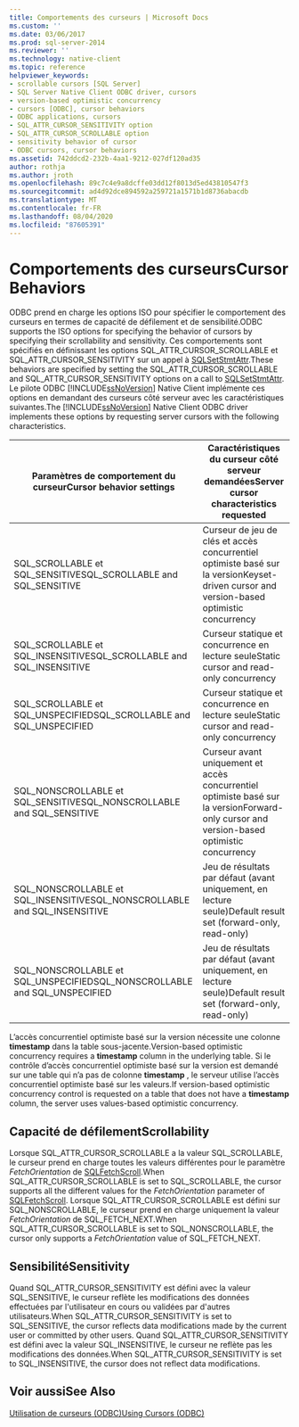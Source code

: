 ```yaml
---
title: Comportements des curseurs | Microsoft Docs
ms.custom: ''
ms.date: 03/06/2017
ms.prod: sql-server-2014
ms.reviewer: ''
ms.technology: native-client
ms.topic: reference
helpviewer_keywords:
- scrollable cursors [SQL Server]
- SQL Server Native Client ODBC driver, cursors
- version-based optimistic concurrency
- cursors [ODBC], cursor behaviors
- ODBC applications, cursors
- SQL_ATTR_CURSOR_SENSITIVITY option
- SQL_ATTR_CURSOR_SCROLLABLE option
- sensitivity behavior of cursor
- ODBC cursors, cursor behaviors
ms.assetid: 742ddcd2-232b-4aa1-9212-027df120ad35
author: rothja
ms.author: jroth
ms.openlocfilehash: 89c7c4e9a8dcffe03dd12f8013d5ed43810547f3
ms.sourcegitcommit: ad4d92dce894592a259721a1571b1d8736abacdb
ms.translationtype: MT
ms.contentlocale: fr-FR
ms.lasthandoff: 08/04/2020
ms.locfileid: "87605391"
---
```

# <a name="cursor-behaviors"></a><span data-ttu-id="fcbe8-102">Comportements des curseurs</span><span class="sxs-lookup"><span data-stu-id="fcbe8-102">Cursor Behaviors</span></span>
  <span data-ttu-id="fcbe8-103">ODBC prend en charge les options ISO pour spécifier le comportement des curseurs en termes de capacité de défilement et de sensibilité.</span><span class="sxs-lookup"><span data-stu-id="fcbe8-103">ODBC supports the ISO options for specifying the behavior of cursors by specifying their scrollability and sensitivity.</span></span> <span data-ttu-id="fcbe8-104">Ces comportements sont spécifiés en définissant les options SQL_ATTR_CURSOR_SCROLLABLE et SQL_ATTR_CURSOR_SENSITIVITY sur un appel à [SQLSetStmtAttr](../native-client-odbc-api/sqlsetstmtattr.md).</span><span class="sxs-lookup"><span data-stu-id="fcbe8-104">These behaviors are specified by setting the SQL_ATTR_CURSOR_SCROLLABLE and SQL_ATTR_CURSOR_SENSITIVITY options on a call to [SQLSetStmtAttr](../native-client-odbc-api/sqlsetstmtattr.md).</span></span> <span data-ttu-id="fcbe8-105">Le pilote ODBC [!INCLUDE[ssNoVersion](../../includes/ssnoversion-md.md)] Native Client implémente ces options en demandant des curseurs côté serveur avec les caractéristiques suivantes.</span><span class="sxs-lookup"><span data-stu-id="fcbe8-105">The [!INCLUDE[ssNoVersion](../../includes/ssnoversion-md.md)] Native Client ODBC driver implements these options by requesting server cursors with the following characteristics.</span></span>  
  
|<span data-ttu-id="fcbe8-106">Paramètres de comportement du curseur</span><span class="sxs-lookup"><span data-stu-id="fcbe8-106">Cursor behavior settings</span></span>|<span data-ttu-id="fcbe8-107">Caractéristiques du curseur côté serveur demandées</span><span class="sxs-lookup"><span data-stu-id="fcbe8-107">Server cursor characteristics requested</span></span>|  
|------------------------------|---------------------------------------------|  
|<span data-ttu-id="fcbe8-108">SQL_SCROLLABLE et SQL_SENSITIVE</span><span class="sxs-lookup"><span data-stu-id="fcbe8-108">SQL_SCROLLABLE and SQL_SENSITIVE</span></span>|<span data-ttu-id="fcbe8-109">Curseur de jeu de clés et accès concurrentiel optimiste basé sur la version</span><span class="sxs-lookup"><span data-stu-id="fcbe8-109">Keyset-driven cursor and version-based optimistic concurrency</span></span>|  
|<span data-ttu-id="fcbe8-110">SQL_SCROLLABLE et SQL_INSENSITIVE</span><span class="sxs-lookup"><span data-stu-id="fcbe8-110">SQL_SCROLLABLE and SQL_INSENSITIVE</span></span>|<span data-ttu-id="fcbe8-111">Curseur statique et concurrence en lecture seule</span><span class="sxs-lookup"><span data-stu-id="fcbe8-111">Static cursor and read-only concurrency</span></span>|  
|<span data-ttu-id="fcbe8-112">SQL_SCROLLABLE et SQL_UNSPECIFIED</span><span class="sxs-lookup"><span data-stu-id="fcbe8-112">SQL_SCROLLABLE and SQL_UNSPECIFIED</span></span>|<span data-ttu-id="fcbe8-113">Curseur statique et concurrence en lecture seule</span><span class="sxs-lookup"><span data-stu-id="fcbe8-113">Static cursor and read-only concurrency</span></span>|  
|<span data-ttu-id="fcbe8-114">SQL_NONSCROLLABLE et SQL_SENSITIVE</span><span class="sxs-lookup"><span data-stu-id="fcbe8-114">SQL_NONSCROLLABLE and SQL_SENSITIVE</span></span>|<span data-ttu-id="fcbe8-115">Curseur avant uniquement et accès concurrentiel optimiste basé sur la version</span><span class="sxs-lookup"><span data-stu-id="fcbe8-115">Forward-only cursor and version-based optimistic concurrency</span></span>|  
|<span data-ttu-id="fcbe8-116">SQL_NONSCROLLABLE et SQL_INSENSITIVE</span><span class="sxs-lookup"><span data-stu-id="fcbe8-116">SQL_NONSCROLLABLE and SQL_INSENSITIVE</span></span>|<span data-ttu-id="fcbe8-117">Jeu de résultats par défaut (avant uniquement, en lecture seule)</span><span class="sxs-lookup"><span data-stu-id="fcbe8-117">Default result set (forward-only, read-only)</span></span>|  
|<span data-ttu-id="fcbe8-118">SQL_NONSCROLLABLE et SQL_UNSPECIFIED</span><span class="sxs-lookup"><span data-stu-id="fcbe8-118">SQL_NONSCROLLABLE and SQL_UNSPECIFIED</span></span>|<span data-ttu-id="fcbe8-119">Jeu de résultats par défaut (avant uniquement, en lecture seule)</span><span class="sxs-lookup"><span data-stu-id="fcbe8-119">Default result set (forward-only, read-only)</span></span>|  
  
 <span data-ttu-id="fcbe8-120">L’accès concurrentiel optimiste basé sur la version nécessite une colonne **timestamp** dans la table sous-jacente.</span><span class="sxs-lookup"><span data-stu-id="fcbe8-120">Version-based optimistic concurrency requires a **timestamp** column in the underlying table.</span></span> <span data-ttu-id="fcbe8-121">Si le contrôle d’accès concurrentiel optimiste basé sur la version est demandé sur une table qui n’a pas de colonne **timestamp** , le serveur utilise l’accès concurrentiel optimiste basé sur les valeurs.</span><span class="sxs-lookup"><span data-stu-id="fcbe8-121">If version-based optimistic concurrency control is requested on a table that does not have a **timestamp** column, the server uses values-based optimistic concurrency.</span></span>  
  
## <a name="scrollability"></a><span data-ttu-id="fcbe8-122">Capacité de défilement</span><span class="sxs-lookup"><span data-stu-id="fcbe8-122">Scrollability</span></span>  
 <span data-ttu-id="fcbe8-123">Lorsque SQL_ATTR_CURSOR_SCROLLABLE a la valeur SQL_SCROLLABLE, le curseur prend en charge toutes les valeurs différentes pour le paramètre *FetchOrientation* de [SQLFetchScroll](../native-client-odbc-api/sqlfetchscroll.md).</span><span class="sxs-lookup"><span data-stu-id="fcbe8-123">When SQL_ATTR_CURSOR_SCROLLABLE is set to SQL_SCROLLABLE, the cursor supports all the different values for the *FetchOrientation* parameter of [SQLFetchScroll](../native-client-odbc-api/sqlfetchscroll.md).</span></span> <span data-ttu-id="fcbe8-124">Lorsque SQL_ATTR_CURSOR_SCROLLABLE est défini sur SQL_NONSCROLLABLE, le curseur prend en charge uniquement la valeur *FetchOrientation* de SQL_FETCH_NEXT.</span><span class="sxs-lookup"><span data-stu-id="fcbe8-124">When SQL_ATTR_CURSOR_SCROLLABLE is set to SQL_NONSCROLLABLE, the cursor only supports a *FetchOrientation* value of SQL_FETCH_NEXT.</span></span>  
  
## <a name="sensitivity"></a><span data-ttu-id="fcbe8-125">Sensibilité</span><span class="sxs-lookup"><span data-stu-id="fcbe8-125">Sensitivity</span></span>  
 <span data-ttu-id="fcbe8-126">Quand SQL_ATTR_CURSOR_SENSITIVITY est défini avec la valeur SQL_SENSITIVE, le curseur reflète les modifications des données effectuées par l'utilisateur en cours ou validées par d'autres utilisateurs.</span><span class="sxs-lookup"><span data-stu-id="fcbe8-126">When SQL_ATTR_CURSOR_SENSITIVITY is set to SQL_SENSITIVE, the cursor reflects data modifications made by the current user or committed by other users.</span></span> <span data-ttu-id="fcbe8-127">Quand SQL_ATTR_CURSOR_SENSITIVITY est défini avec la valeur SQL_INSENSITIVE, le curseur ne reflète pas les modifications des données.</span><span class="sxs-lookup"><span data-stu-id="fcbe8-127">When SQL_ATTR_CURSOR_SENSITIVITY is set to SQL_INSENSITIVE, the cursor does not reflect data modifications.</span></span>  
  
## <a name="see-also"></a><span data-ttu-id="fcbe8-128">Voir aussi</span><span class="sxs-lookup"><span data-stu-id="fcbe8-128">See Also</span></span>  
 [<span data-ttu-id="fcbe8-129">Utilisation de curseurs &#40;ODBC&#41;</span><span class="sxs-lookup"><span data-stu-id="fcbe8-129">Using Cursors &#40;ODBC&#41;</span></span>](using-cursors-odbc.md)  
  
  
